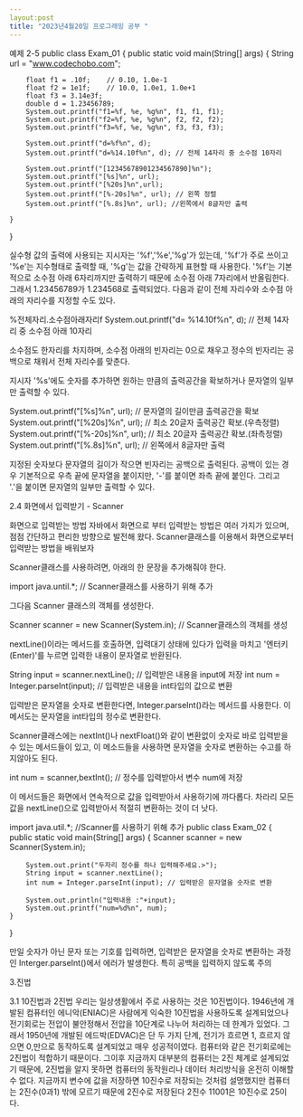 ```yaml
---
layout:post
title: "2023년4월20일 프로그래밍 공부 "
---
```


예제 2-5 
public class Exam_01 {
	public static void main(String[] args) {
		String url = "www.codechobo.com";
		
		float f1 = .10f;	// 0.10, 1.0e-1
		float f2 = 1e1f;	// 10.0, 1.0e1, 1.0e+1
		float f3 = 3.14e3f;
		double d = 1.23456789;
		System.out.printf("f1=%f, %e, %g%n", f1, f1, f1);
		System.out.printf("f2=%f, %e, %g%n", f2, f2, f2);
		System.out.printf("f3=%f, %e, %g%n", f3, f3, f3);
		
		System.out.printf("d=%f%n", d);
		System.out.printf("d=%14.10f%n", d); // 전체 14자리 중 소수점 10자리
		
		System.out.printf("[12345678901234567890]%n");
		System.out.printf("[%s]%n", url);
		System.out.printf("[%20s]%n",url);
		System.out.printf("[%-20s]%n", url); // 왼쪽 정렬
		System.out.printf("[%.8s]%n", url); //왼쪽에서 8글자만 출력
			
	}

}

실수형 값의 출력에 사용되는 지시자는 '%f','%e','%g'가 있는데,
'%f'가 주로 쓰이고 '%e'는 지수형태로 출력할 때, '%g'는 값을 간략하게 표현할 때 사용한다.
'%f'는 기본적으로 소수점 아래 6자리까지만 출력하기 때문에 소수점 아래 7자리에서
반올림한다. 그래서 1.23456789가 1.234568로 출력되었다. 
다음과 같이 전체 자리수와 소수점 아래의 자리수를 지정할 수도 있다.

%전체자리.소수점아래자리f
System.out.printf("d= %14.10f%n", d); // 전체 14자리 중 소수점 아래 10자리

소수점도 한자리를 차지하며, 소수점 아래의 빈자리는 0으로 채우고 
정수의 빈자리는 공백으로 채워서 전체 자리수를 맞춘다.

지시자 '%s'에도 숫자를 추가하면 원하는 만큼의 출력공간을 확보하거나 
문자열의 일부만 출력할 수 있다.

System.out.printf("[%s]%n", url); // 문자열의 길이만큼 출력공간을 확보
System.out.printf("[%20s]%n", url); // 최소 20글자 출력공간 확보.(우측정렬)
System.out.printf("[%-20s]%n", url); // 최소 20글자 출력공간 확보.(좌측정렬)
System.out.printf("[%.8s]%n", url); // 왼쪽에서 8글자만 출력 

지정된 숫자보다 문자열의 길이가 작으면 빈자리는 공백으로 출력된다.
공백이 있는 경우 기본적으로 우측 끝에 문자열을 붙이지만, '-'를 붙이면 좌측 끝에 붙인다.
그리고 '.'을 붙이면 문자열의 일부만 출력할 수 있다.

2.4 화면에서 입력받기 - Scanner 

화면으로 입력받는 방법 
자바에서  화면으로 부터 입력받는 방법은 여러 가지가 있으며,
점점 간단하고 편리한 방향으로 발전해 왔다.
Scanner클래스를 이용해서 화면으로부터 입력받는 방법을 배워보자

Scanner클래스를 사용하려면, 아래의 한 문장을 추가해줘야 한다.

import java.until.*; // Scanner클래스를 사용하기 위해 추가

그다음 Scanner 클래스의 객체를 생성한다.

Scanner scanner = new Scanner(System.in); // Scanner클래스의 객체를 생성

nextLine()이라는 메서드를 호출하면, 입력대기 상태에 있다가 입력을 마치고
'엔터키(Enter)'를 누르면 입력한 내용이 문자열로 반환된다.

String input = scanner.nextLine(); // 입력받은 내용을 input에 저장
int num = Integer.parseInt(input); // 입력받은 내용을 int타입의 값으로 변환

입력받은 문자열을 숫자로 변환한다면, Integer.parseInt()라는 메서드를 사용한다.
이 메서도는 문자열을 int타입의 정수로 변환한다.

Scanner클래스에는 nextInt()나 nextFloat()와 같이 변환없이 숫자로 바로 입력받을 수 있는 
메서드들이 있고, 이 메소드들을 사용하면 문자열을 숫자로 변환하는 수고를 하지않아도 된다.

int num = scanner,bextInt(); // 정수를 입력받아서 변수 num에 저장 

이 메서드들은 화면에서 연속적으로 값을 입력받아서 사용하기에 까다롭다.
차라리 모든 값을 nextLine()으로 입력받아서 적절히 변환하는 것이 더 낫다.

import java.util.*; //Scanner를 사용하기 위해 추가
public class Exam_02 {
	public static void main(String[] args) {
		Scanner scanner = new Scanner(System.in);
		
		System.out.print("두자리 정수를 하나 입력해주세요.>");
		String input = scanner.nextLine();
		int num = Integer.parseInt(input); // 입력받은 문자열을 숫자로 변환
		
		System.out.println("입력내용 :"+input);
		System.out.printf("num=%d%n", num);
	}

}

만일 숫자가 아닌 문자 또는 기호를 입력하면, 입력받은 문자열을 숫자로 변환하는 과정인
Interger.parseInt()에서 에러가 발생한다. 특히 공백을 입력하지 않도록 주의

3.진법

3.1 10진법과 2진법
우리는 일상생활에서 주로 사용하는 것은 10진법이다.
1946년에 개발된 컴퓨터인 에니악(ENIAC)은 사람에게 익숙한  10진법을 사용하도록
설계되었으나 전기회로는 전압이 불안정해서 전압을 10단계로 나누어 처리하는 데 한계가 있었다.
그래서 1950년에 개발된 에드박(EDVAC)은 단 두 가지 단계,
전기가 흐르면 1, 흐르지 않으면 0,만으로  동작하도록 설계되었고 매우 성공적이였다.
컴퓨터와 같은 전기회로에는 2진법이 적합하기 때문이다.
그이후 지금까지 대부분의 컴퓨터는 2진 체계로 설계되었기 때문에,
2진법을 알지 못하면 컴퓨터의 동작원리나 데이터 처리방식을 온전히 이해할 수 없다.
지금까지 변수에 값을 저장하면 10진수로 저장되는 것처럼 설명했지만
컴퓨터는 2진수(0과1) 밖에 모르기 때문에 2진수로 저장된다 2진수 11001은 10진수로 25이다.


